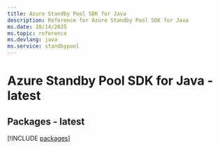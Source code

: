 ```yaml
---
title: Azure Standby Pool SDK for Java
description: Reference for Azure Standby Pool SDK for Java
ms.date: 10/14/2025
ms.topic: reference
ms.devlang: java
ms.service: standbypool
---
```

# Azure Standby Pool SDK for Java - latest
## Packages - latest
[!INCLUDE [packages](standby-pool-index.md)]